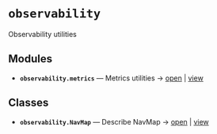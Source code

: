 # `observability`

Observability utilities

<!-- START doctoc generated TOC please keep comment here to allow auto update -->
<!-- END doctoc generated TOC please keep comment here to allow auto update -->

## Modules

- **`observability.metrics`** — Metrics utilities → [open](vscode://file//home/paul/kgfoundry/src/observability/metrics.py:1:1) | [view](https://github.com/github.com/paul-heyse/blob/5dfbe3d9af9aa202dac875e3eeb49578ed9a092b/src/observability/metrics.py#L1)

## Classes

- **`observability.NavMap`** — Describe NavMap → [open](vscode://file//home/paul/kgfoundry/src/kgfoundry_common/navmap_types.py:32:1) | [view](https://github.com/github.com/paul-heyse/blob/5dfbe3d9af9aa202dac875e3eeb49578ed9a092b/src/kgfoundry_common/navmap_types.py#L32-L45)
<!-- agent:readme v1 sha:5dfbe3d9af9aa202dac875e3eeb49578ed9a092b content:dd5aae06b31c -->

